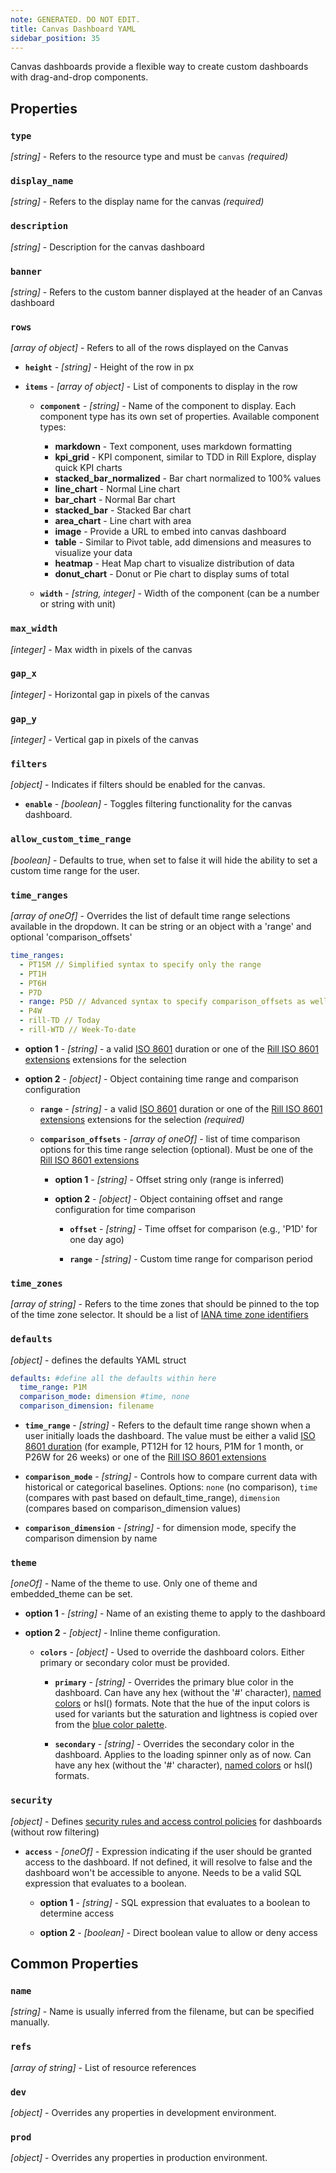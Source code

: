 ```yaml
---
note: GENERATED. DO NOT EDIT.
title: Canvas Dashboard YAML
sidebar_position: 35
---
```


Canvas dashboards provide a flexible way to create custom dashboards with drag-and-drop components.

## Properties

### `type`

_[string]_ - Refers to the resource type and must be `canvas` _(required)_

### `display_name`

_[string]_ - Refers to the display name for the canvas _(required)_

### `description`

_[string]_ - Description for the canvas dashboard 

### `banner`

_[string]_ - Refers to the custom banner displayed at the header of an Canvas dashboard 

### `rows`

_[array of object]_ - Refers to all of the rows displayed on the Canvas 

  - **`height`** - _[string]_ - Height of the row in px 

  - **`items`** - _[array of object]_ - List of components to display in the row 

    - **`component`** - _[string]_ - Name of the component to display. Each component type has its own set of properties.
    Available component types:
    
        - **markdown** - Text component, uses markdown formatting
        - **kpi_grid** - KPI component, similar to TDD in Rill Explore, display quick KPI charts
        - **stacked_bar_normalized** - Bar chart normalized to 100% values
        - **line_chart** - Normal Line chart
        - **bar_chart** - Normal Bar chart
        - **stacked_bar** - Stacked Bar chart
        - **area_chart** - Line chart with area
        - **image** - Provide a URL to embed into canvas dashboard
        - **table** - Similar to Pivot table, add dimensions and measures to visualize your data
        - **heatmap** - Heat Map chart to visualize distribution of data
        - **donut_chart** - Donut or Pie chart to display sums of total
 

    - **`width`** - _[string, integer]_ - Width of the component (can be a number or string with unit) 

### `max_width`

_[integer]_ - Max width in pixels of the canvas 

### `gap_x`

_[integer]_ - Horizontal gap in pixels of the canvas 

### `gap_y`

_[integer]_ - Vertical gap in pixels of the canvas 

### `filters`

_[object]_ - Indicates if filters should be enabled for the canvas. 

  - **`enable`** - _[boolean]_ - Toggles filtering functionality for the canvas dashboard. 

### `allow_custom_time_range`

_[boolean]_ - Defaults to true, when set to false it will hide the ability to set a custom time range for the user. 

### `time_ranges`

_[array of oneOf]_ - Overrides the list of default time range selections available in the dropdown. It can be string or an object with a 'range' and optional 'comparison_offsets'
  ```yaml
  time_ranges:
    - PT15M // Simplified syntax to specify only the range
    - PT1H
    - PT6H
    - P7D
    - range: P5D // Advanced syntax to specify comparison_offsets as well
    - P4W
    - rill-TD // Today
    - rill-WTD // Week-To-date
  ```
 

  - **option 1** - _[string]_ - a valid [ISO 8601](https://en.wikipedia.org/wiki/ISO_8601#Durations) duration or one of the [Rill ISO 8601 extensions](https://docs.rilldata.com/reference/rill-iso-extensions#extensions) extensions for the selection

  - **option 2** - _[object]_ - Object containing time range and comparison configuration

    - **`range`** - _[string]_ - a valid [ISO 8601](https://en.wikipedia.org/wiki/ISO_8601#Durations) duration or one of the [Rill ISO 8601 extensions](https://docs.rilldata.com/reference/rill-iso-extensions#extensions) extensions for the selection _(required)_

    - **`comparison_offsets`** - _[array of oneOf]_ - list of time comparison options for this time range selection (optional). Must be one of the [Rill ISO 8601 extensions](https://docs.rilldata.com/reference/rill-iso-extensions#extensions) 

      - **option 1** - _[string]_ - Offset string only (range is inferred)

      - **option 2** - _[object]_ - Object containing offset and range configuration for time comparison

        - **`offset`** - _[string]_ - Time offset for comparison (e.g., 'P1D' for one day ago) 

        - **`range`** - _[string]_ - Custom time range for comparison period 

### `time_zones`

_[array of string]_ - Refers to the time zones that should be pinned to the top of the time zone selector. It should be a list of [IANA time zone identifiers](https://en.wikipedia.org/wiki/List_of_tz_database_time_zones) 

### `defaults`

_[object]_ - defines the defaults YAML struct
  ```yaml
  defaults: #define all the defaults within here
    time_range: P1M
    comparison_mode: dimension #time, none
    comparison_dimension: filename
  ```
 

  - **`time_range`** - _[string]_ - Refers to the default time range shown when a user initially loads the dashboard. The value must be either a valid [ISO 8601 duration](https://en.wikipedia.org/wiki/ISO_8601#Durations) (for example, PT12H for 12 hours, P1M for 1 month, or P26W for 26 weeks) or one of the [Rill ISO 8601 extensions](https://docs.rilldata.com/reference/rill-iso-extensions#extensions) 

  - **`comparison_mode`** - _[string]_ - Controls how to compare current data with historical or categorical baselines. Options: `none` (no comparison), `time` (compares with past based on default_time_range), `dimension` (compares based on comparison_dimension values) 

  - **`comparison_dimension`** - _[string]_ - for dimension mode, specify the comparison dimension by name 

### `theme`

_[oneOf]_ - Name of the theme to use. Only one of theme and embedded_theme can be set. 

  - **option 1** - _[string]_ - Name of an existing theme to apply to the dashboard

  - **option 2** - _[object]_ - Inline theme configuration.

    - **`colors`** - _[object]_ - Used to override the dashboard colors. Either primary or secondary color must be provided. 

      - **`primary`** - _[string]_ - Overrides the primary blue color in the dashboard. Can have any hex (without the '#' character), [named colors](https://www.w3.org/TR/css-color-4/#named-colors) or hsl() formats. Note that the hue of the input colors is used for variants but the saturation and lightness is copied over from the [blue color palette](https://tailwindcss.com/docs/customizing-colors). 

      - **`secondary`** - _[string]_ - Overrides the secondary color in the dashboard. Applies to the loading spinner only as of now. Can have any hex (without the '#' character), [named colors](https://www.w3.org/TR/css-color-4/#named-colors) or hsl() formats. 

### `security`

_[object]_ - Defines [security rules and access control policies](/build/metrics-view/security) for dashboards (without row filtering) 

  - **`access`** - _[oneOf]_ - Expression indicating if the user should be granted access to the dashboard. If not defined, it will resolve to false and the dashboard won't be accessible to anyone. Needs to be a valid SQL expression that evaluates to a boolean. 

    - **option 1** - _[string]_ - SQL expression that evaluates to a boolean to determine access

    - **option 2** - _[boolean]_ - Direct boolean value to allow or deny access

## Common Properties

### `name`

_[string]_ - Name is usually inferred from the filename, but can be specified manually. 

### `refs`

_[array of string]_ - List of resource references 

### `dev`

_[object]_ - Overrides any properties in development environment. 

### `prod`

_[object]_ - Overrides any properties in production environment. 